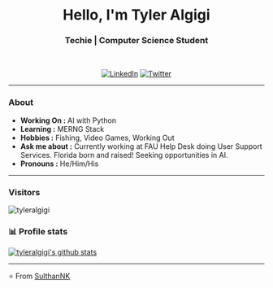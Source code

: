 <h1 align="center"> Hello, I'm Tyler Algigi </h1>

<h3 align="center">  Techie | Computer Science Student </h3> <br>

<p align="center"> 
<a href="https://www.linkedin.com/in/tyler-algigi/"><img alt="LinkedIn" src="https://img.shields.io/badge/-Sulthan_Mohaideen-blue?style=flat-square&logo=Linkedin&logoColor=white&link=https://www.linkedin.com/in/sulthannk/"></a>
<a href="https://twitter.com/TylerAlgigi"><img alt="Twitter" src="https://img.shields.io/badge/-SulthanNK-1ca0f1?style=flat-square&logo=twitter&logoColor=white&link=https://twitter.com/SulthanNK"></a>
</p>

---------------------------------------------------------------------------------------------------------------------------------------------------------------------------------
### About
-  **Working On :** AI with Python
-  **Learning :** MERNG Stack 
-  **Hobbies :**  Fishing, Video Games, Working Out
-  **Ask me about :** Currently working at FAU Help Desk doing User Support Services. Florida born and raised! Seeking opportunities in AI.
-  **Pronouns :** He/Him/His 

---------------------------------------------------------------------------------------------------------------------------------------------------------------------------------
### Visitors 

<p align="left"> <img src="https://komarev.com/ghpvc/?username=tyleralgigi" alt="tyleralgigi" /> </p>

### 📊 Profile stats

[![tyleralgigi's github stats](https://github-readme-stats.vercel.app/api?username=tyleralgigi&show_icons=true&title_color=fff&icon_color=79ff97&text_color=9f9f9f&bg_color=151515)](https://github.com/SulthanNK/github-readme-stats)

-------------------------------------------------------------------------------------------------------------------------------------------------------------------------------

⭐️ From [SulthanNK](http://www.github.com/SulthanNK)
